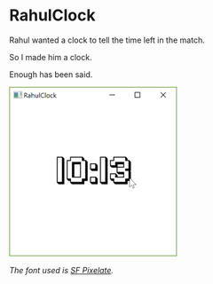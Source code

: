 # RahulClock

Rahul wanted a clock to tell the time left in the match.

So I made him a clock.

Enough has been said.

![That doesn't mean I can't use pictures](doc/app.png)

*The font used is [SF Pixelate](http://shyfoundry.com/fonts/shareware/sfpixelate.html).*
